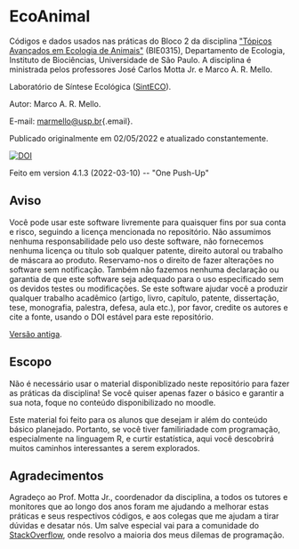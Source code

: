 # EcoAnimal

Códigos e dados usados nas práticas do Bloco 2 da disciplina ["Tópicos Avançados em Ecologia de Animais"](https://uspdigital.usp.br/jupiterweb/obterDisciplina?sgldis=BIE0315&verdis=4) (BIE0315), Departamento de Ecologia, Instituto de Biociências, Universidade de São Paulo. A disciplina é ministrada pelos professores José Carlos Motta Jr. e Marco A. R. Mello.

Laboratório de Síntese Ecológica ([SintECO](https://marcomellolab.wordpress.com)).

Autor: Marco A. R. Mello.

E-mail: [marmello\@usp.br](mailto:marmello@usp.br){.email}.

Publicado originalmente em 02/05/2022 e atualizado constantemente.

[![DOI](https://zenodo.org/badge/DOI/10.5281/zenodo.6514304.svg)](https://doi.org/10.5281/zenodo.6514304)

Feito em  version 4.1.3 (2022-03-10) -- "One Push-Up"

## Aviso

Você pode usar este software livremente para quaisquer fins por sua conta e risco, seguindo a licença mencionada no repositório. Não assumimos nenhuma responsabilidade pelo uso deste software, não fornecemos nenhuma licença ou título sob qualquer patente, direito autoral ou trabalho de máscara ao produto. Reservamo-nos o direito de fazer alterações no software sem notificação. Também não fazemos nenhuma declaração ou garantia de que este software seja adequado para o uso especificado sem os devidos testes ou modificações. Se este software ajudar você a produzir qualquer trabalho acadêmico (artigo, livro, capítulo, patente, dissertação, tese, monografia, palestra, defesa, aula etc.), por favor, credite os autores e cite a fonte, usando o DOI estável para este repositório.

[Versão antiga](https://github.com/marmello77/EcoAnimal2019).

## Escopo

Não é necessário usar o material disponiblizado neste repositório para fazer as práticas da disciplina! Se você quiser apenas fazer o básico e garantir a sua nota, foque no conteúdo disponibilizado no moodle.

Este material foi feito para os alunos que desejam ir além do conteúdo básico planejado. Portanto, se você tiver familiriadade com programação, especialmente na linguagem R, e curtir estatística, aqui você descobrirá muitos caminhos interessantes a serem explorados. 

## Agradecimentos

Agradeço ao Prof. Motta Jr., coordenador da disciplina, a todos os tutores e monitores que ao longo dos anos foram me ajudando a melhorar estas práticas e seus respectivos códigos, e aos colegas que me ajudam a tirar dúvidas e desatar nós. Um salve especial vai para a comunidade do [StackOverflow](https://stackoverflow.com), onde resolvo a maioria dos meus dilemas de programação.
